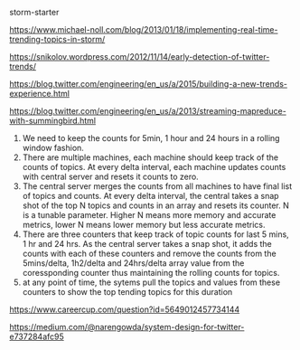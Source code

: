 
storm-starter

https://www.michael-noll.com/blog/2013/01/18/implementing-real-time-trending-topics-in-storm/

https://snikolov.wordpress.com/2012/11/14/early-detection-of-twitter-trends/

https://blog.twitter.com/engineering/en_us/a/2015/building-a-new-trends-experience.html

https://blog.twitter.com/engineering/en_us/a/2013/streaming-mapreduce-with-summingbird.html

1. We need to keep the counts for 5min, 1 hour and 24 hours in a rolling window fashion.
2. There are multiple machines, each machine should keep track of the counts of topics. At every delta interval, each machine updates counts with central server and resets it counts to zero.
3. The central server merges the counts from all machines to have final list of topics and counts. At every delta interval, the central takes a snap shot of the top N topics and counts in an array and resets its counter. N is a tunable parameter. Higher N means more memory and accurate metrics, lower N means lower memory but less accurate metrics.
4. There are three counters that keep track of topic counts for last 5 mins, 1 hr and 24 hrs. As the central server takes a snap shot, it adds the counts with each of these counters and remove the counts from the 5mins/delta, 1h2/delta and 24hrs/delta array value from the coressponding counter thus maintaining the rolling counts for topics.
5. at any point of time, the sytems pull the topics and values from these counters to show the top tending topics for this duration

https://www.careercup.com/question?id=5649012457734144


https://medium.com/@narengowda/system-design-for-twitter-e737284afc95
